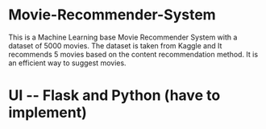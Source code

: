 # Movie-Recommender-System
This is a Machine Learning base Movie Recommender System with a dataset of 5000 movies. The dataset is taken from Kaggle and 
It recommends 5 movies based on the content recommendation method. It is an efficient way to suggest movies.

# UI -- Flask and Python (have to implement)
